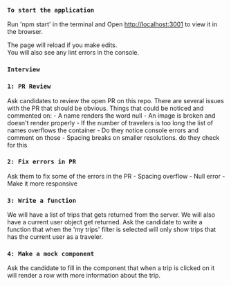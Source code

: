 ### `To start the application`
Run 'npm start' in the terminal and Open [http://localhost:3001](http://localhost:3001) to view it in the browser.

The page will reload if you make edits.<br>
You will also see any lint errors in the console.

### `Interview`

### `1: PR Review`
Ask candidates to review the open PR on this repo. There are several issues with the PR that should be obvious.
Things that could be noticed and commented on:
    - A name renders the word null
    - An image is broken and doesn't render properly
    - If the number of travelers is too long the list of names overflows the container
    - Do they notice console errors and comment on those
    - Spacing breaks on smaller resolutions. do they check for this

### `2: Fix errors in PR`
Ask them to fix some of the errors in the PR
    - Spacing overflow
    - Null error
    - Make it more responsive

### `3: Write a function`
We will have a list of trips that gets returned from the server. We will also have a current user object get returned. Ask the candidate to write a function that
when the 'my trips' filter is selected will only show trips that has the current user as a traveler.


### `4: Make a mock component`
Ask the candidate to fill in the component that when a trip is clicked on it will render a row with more information about the trip.
